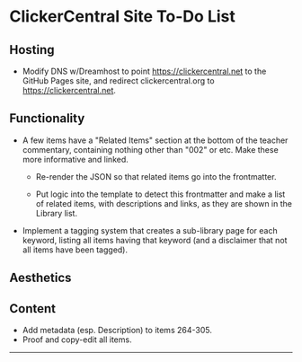# ClickerCentral Site To-Do List

## Hosting

* Modify DNS w/Dreamhost to point https://clickercentral.net to the GitHub Pages site, and redirect clickercentral.org to https://clickercentral.net.


## Functionality

* A few items have a "Related Items" section at the bottom of the teacher commentary, containing nothing other than "002" or etc. Make these more informative and linked.

    * Re-render the JSON so that related items go into the frontmatter.

    * Put logic into the template to detect this frontmatter and make a list of related items, with descriptions and links, as they are shown in the Library list.

* Implement a tagging system that creates a sub-library page for each keyword, listing all items having that keyword (and a disclaimer that not all items have been tagged).


## Aesthetics



## Content

* Add metadata (esp. Description) to items 264-305.
* Proof and copy-edit all items.

___

